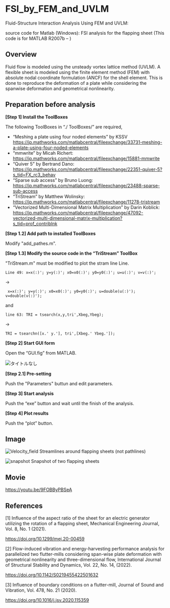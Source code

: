 # FSI_by_FEM_and_UVLM
Fluid-Structure Interaction Analysis Using FEM and UVLM:

source code for Matlab (Windows): FSI analysis for the flapping sheet (This code is for MATLAB R2007b – )

## Overview
Fluid flow is modeled using the unsteady vortex lattice method (UVLM). A flexible sheet is modeled using the finite element method (FEM) with absolute nodal coordinate formulation (ANCF) for the shell element. This is done to reproduce the deformation of a plate while considering the spanwise deformation and geometrical nonlinearity.

## Preparation before analysis
__[Step 1] Install the ToolBoxes__

The following ToolBoxes in “./ ToolBoxes/” are required,
*	“Meshing a plate using four noded elements” by KSSV
https://jp.mathworks.com/matlabcentral/fileexchange/33731-meshing-a-plate-using-four-noded-elements
*	“mmwrite” by Micah Richert:
https://jp.mathworks.com/matlabcentral/fileexchange/15881-mmwrite
*	“Quiver 5” by Bertrand Dano:
https://jp.mathworks.com/matlabcentral/fileexchange/22351-quiver-5?s_tid=FX_rc3_behav
*	“Sparse sub access” by Bruno Luong: 
https://jp.mathworks.com/matlabcentral/fileexchange/23488-sparse-sub-access
*	“TriStream” by Matthew Wolinsky:
https://jp.mathworks.com/matlabcentral/fileexchange/11278-tristream
*	“Vectorized Multi-Dimensional Matrix Multiplication” by Darin Koblick:
https://jp.mathworks.com/matlabcentral/fileexchange/47092-vectorized-multi-dimensional-matrix-multiplication?s_tid=prof_contriblnk

__[Step 1.2] Add path to installed ToolBoxes__

Modify "add_pathes.m".

__[Step 1.3] Modify the source code in the “TriStream” ToolBox__

"TriStream.m" must be modified to plot the stram line Line.

````
Line 49: x=x(:)'; y=y(:)'; x0=x0(:)'; y0=y0(:)'; u=u(:)'; v=v(:)';
````
→
````
 x=x(:)'; y=y(:)'; x0=x0(:)'; y0=y0(:)'; u=double(u(:)'); v=double(v(:)');
````
and 
````
line 63: TRI = tsearch(x,y,tri',Xbeg,Ybeg);
````
→ 
````
TRI = tsearchn([x.' y.'], tri',[Xbeg.' Ybeg.']);
````

__[Step 2] Start GUI form__

Open the “GUI.fig” from MATLAB.

![タイトルなし](https://user-images.githubusercontent.com/114337358/192756887-25b36670-8faa-423f-b535-63a536ced8c8.png)

__[Step 2.1] Pre-setting__

Push the "Parameters" buttun and edit parameters.

__[Step 3] Start analysis__

Push the “exe” button and wait until the finish of the analysis.

__[Step 4] Plot results__

Push the “plot” button.


## Image

![Velocity_field](https://user-images.githubusercontent.com/114337358/192750314-cb1e90ff-6000-4cc9-8b85-8bcad371dddc.png)
Streamlines around flapping sheets (not pathlines)

![snapshot](https://user-images.githubusercontent.com/114337358/195290303-25102659-399d-45a3-b99a-e861bdb5a68e.png)
Snapshot of two flapping sheets

## Movie

https://youtu.be/9FOBByPBSeA

## References

[1] Influence of the aspect ratio of the sheet for an electric generator utilizing the rotation of a flapping sheet, Mechanical Engineering Journal, Vol. 8, No. 1 (2021).

https://doi.org/10.1299/mej.20-00459

[2] Flow-induced vibration and energy-harvesting performance analysis for parallelized two flutter-mills considering span-wise plate deformation with geometrical nonlinearity and three-dimensional flow, International Journal of Structural Stability and Dynamics, Vol. 22, No. 14, (2022).

https://doi.org/10.1142/S0219455422501632

[3] Influence of boundary conditions on a flutter-mill, Journal of Sound and Vibration, Vol. 478, No. 21 (2020).

https://doi.org/10.1016/j.jsv.2020.115359




